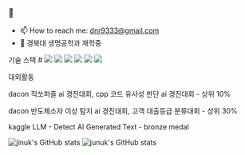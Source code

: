 ###  👋
- 📫 How to reach me: dnr9333@gmail.com
- 🌱 경북대 생명공학과 재학중

기술 스택 # <img src="https://img.shields.io/badge/PyTorch-EE4C2C?style=flat-square&logo=#PyTorch&logoColor=#D1180B"/>
<img src="https://img.shields.io/badge/Python-3766AB?style=flat-square&logo=Python&logoColor=white"/> 
<img src="https://img.shields.io/badge/C++-345F53?style=flat-square&logo=C++&logoColor=345F53"/>
<img
src="https://img.shields.io/badge/FASTAPI-43EED6?style=flat-square&logo=#009688&logoColor=43EED6"/>
<img src="https://img.shields.io/badge/Django-0A3711?style=flat-square&logo=#Django&logoColor=0A3711"/>
<img
src="https://img.shields.io/badge/Flutter-0B6DB7?style=flat-square&logo=#Flutter&logoColor=0B6DB7"/>


대외활동

dacon 직쏘퍼즐 ai 경진대회, cpp 코드 유사성 판단 ai 경진대회 - 상위 10%
 
dacon 반도체소자 이상 탐지 ai 경진대회, 고객 대출등급 분류대회 - 상위 30%

kaggle LLM - Detect AI Generated Text - bronze medal



![jinuk's GitHub stats](https://github-readme-stats.vercel.app/api?username=jinuk0211&show_icons=true&theme=radical)
![junuk's GitHub stats](https://github-readme-stats.vercel.app/api?username=jinuk0211&show_icons=true&theme=radical)


<!--
**jinuk0211/jinuk0211** is a ✨ _special_ ✨ repository because its `README.md` (this file) appears on your GitHub profile.

Here are some ideas to get you started:

